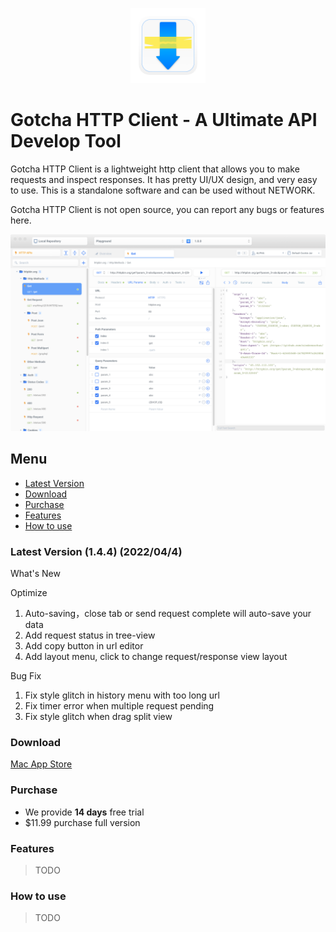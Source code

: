<p align="center">
  <img src="images/logo.png" width="120" height="120" />
</p>

# Gotcha HTTP Client - A Ultimate API Develop Tool

Gotcha HTTP Client is a lightweight http client that allows you to make requests and inspect responses. It has pretty UI/UX design, and very easy to use. This is a standalone software and can be used without NETWORK.

Gotcha HTTP Client is not open source, you can report any bugs or features here.

![img](images/preview.png)

## Menu 

- [Latest Version](#latest_version)
- [Download](#Download)
- [Purchase](#Purchase)
- [Features](#Features)
- [How to use](#usage)

<a name="latest_version"></a>
### Latest Version (1.4.4) (2022/04/4)

What's New

Optimize

1. Auto-saving，close tab or send request complete will auto-save your data
2. Add request status in tree-view
3. Add copy button in url editor
4. Add layout menu, click to change request/response view layout

Bug Fix

1. Fix style glitch in history menu with too long url
2. Fix timer error when multiple request pending
3. Fix style glitch when drag split view

### Download

[Mac App Store](https://apps.apple.com/cn/app/gotcha-http-client/id1524200727)

### Purchase

 - We provide **14 days** free trial
 - $11.99 purchase full version
 
### Features

> TODO

<a name="usage"></a>
### How to use

> TODO